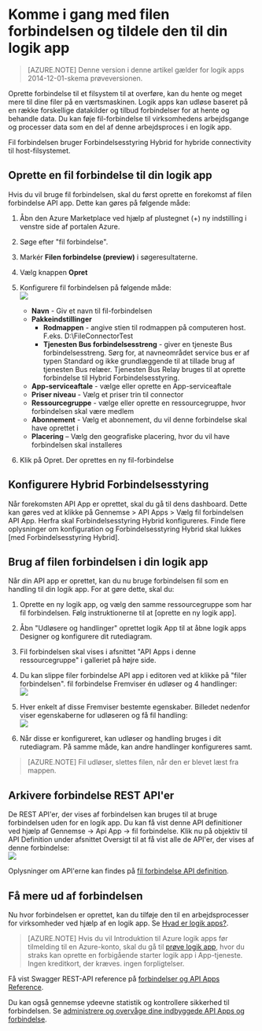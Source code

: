 <properties
    pageTitle="Ved hjælp af filen connector i logik apps | Microsoft Azure App Service"
    description="Hvordan du kan oprette og konfigurere fil forbindelse eller API app og bruge det i en logik app i Azure App Service"
    authors="rajeshramabathiran"
    manager="erikre"
    editor=""
    services="logic-apps"
    documentationCenter=""/>

<tags
    ms.service="logic-apps"
    ms.workload="integration"
    ms.tgt_pltfrm="na"
    ms.devlang="na"
    ms.topic="article"
    ms.date="09/01/2016"
    ms.author="rajram"/>

# <a name="get-started-with-the-file-connector-and-add-it-to-your-logic-app"></a>Komme i gang med filen forbindelsen og tildele den til din logik app
>[AZURE.NOTE] Denne version i denne artikel gælder for logik apps 2014-12-01-skema prøveversionen.

Oprette forbindelse til et filsystem til at overføre, kan du hente og meget mere til dine filer på en værtsmaskinen. Logik apps kan udløse baseret på en række forskellige datakilder og tilbud forbindelser for at hente og behandle data. Du kan føje fil-forbindelse til virksomhedens arbejdsgange og processer data som en del af denne arbejdsproces i en logik app. 

Fil forbindelsen bruger Forbindelsesstyring Hybrid for hybride connectivity til host-filsystemet.

## <a name="creating-a-file-connector-for-your-logic-app"></a>Oprette en fil forbindelse til din logik app ##
Hvis du vil bruge fil forbindelsen, skal du først oprette en forekomst af filen forbindelse API app. Dette kan gøres på følgende måde:

1.  Åbn den Azure Marketplace ved hjælp af plustegnet (+) ny indstilling i venstre side af portalen Azure.
2.  Søge efter "fil forbindelse".
3.  Markér **Filen forbindelse (preview)** i søgeresultaterne.
4.  Vælg knappen **Opret**
5.  Konfigurere fil forbindelsen på følgende måde:  
![][1]

    - **Navn** - Giv et navn til fil-forbindelsen
    - **Pakkeindstillinger**
        - **Rodmappen** - angive stien til rodmappen på computeren host. F.eks. D:\FileConnectorTest
        - **Tjenesten Bus forbindelsesstreng** - giver en tjeneste Bus forbindelsesstreng. Sørg for, at navneområdet service bus er af typen Standard og ikke grundlæggende til at tillade brug af tjenesten Bus relæer.  Tjenesten Bus Relay bruges til at oprette forbindelse til Hybrid Forbindelsesstyring.
    - **App-serviceaftale** - vælge eller oprette en App-serviceaftale
    - **Priser niveau** - Vælg et priser trin til connector
    - **Ressourcegruppe** - vælge eller oprette en ressourcegruppe, hvor forbindelsen skal være medlem
    - **Abonnement** - Vælg et abonnement, du vil denne forbindelse skal have oprettet i
    - **Placering** – Vælg den geografiske placering, hvor du vil have forbindelsen skal installeres

4. Klik på Opret. Der oprettes en ny fil-forbindelse

## <a name="configure-hybrid-connection-manager"></a>Konfigurere Hybrid Forbindelsesstyring ##
Når forekomsten API App er oprettet, skal du gå til dens dashboard.  Dette kan gøres ved at klikke på Gennemse > API Apps > Vælg fil forbindelsen API App.  Herfra skal Forbindelsesstyring Hybrid konfigureres.
Finde flere oplysninger om konfiguration og Forbindelsesstyring Hybrid skal lukkes [med Forbindelsesstyring Hybrid].

## <a name="using-the-file-connector-in-your-logic-app"></a>Brug af filen forbindelsen i din logik app ##
Når din API app er oprettet, kan du nu bruge forbindelsen fil som en handling til din logik app. For at gøre dette, skal du:

1.  Oprette en ny logik app, og vælg den samme ressourcegruppe som har fil forbindelsen. Følg instruktionerne til at [oprette en ny logik app].

2.  Åbn "Udløsere og handlinger" oprettet logik App til at åbne logik apps Designer og konfigurere dit rutediagram.

3.  Fil forbindelsen skal vises i afsnittet "API Apps i denne ressourcegruppe" i galleriet på højre side.

4.  Du kan slippe filer forbindelse API app i editoren ved at klikke på "filer forbindelsen". fil forbindelse Fremviser én udløser og 4 handlinger:  
![][5]

6.  Hver enkelt af disse Fremviser bestemte egenskaber. Billedet nedenfor viser egenskaberne for udløseren og få fil handling:  
![][6]

7. Når disse er konfigureret, kan udløser og handling bruges i dit rutediagram. På samme måde, kan andre handlinger konfigureres samt.

> [AZURE.NOTE] Fil udløser, slettes filen, når den er blevet læst fra mappen.

## <a name="file-connector-rest-apis"></a>Arkivere forbindelse REST API'er ##
De REST API'er, der vises af forbindelsen kan bruges til at bruge forbindelsen uden for en logik app. Du kan få vist denne API definitioner ved hjælp af Gennemse -> Api App -> fil forbindelse. Klik nu på objektiv til API Definition under afsnittet Oversigt til at få vist alle de API'er, der vises af denne forbindelse:  
![][7]

Oplysninger om API'erne kan findes på [fil forbindelse API definition].

## <a name="do-more-with-your-connector"></a>Få mere ud af forbindelsen
Nu hvor forbindelsen er oprettet, kan du tilføje den til en arbejdsprocesser for virksomheder ved hjælp af en logik app. Se [Hvad er logik apps?](app-service-logic-what-are-logic-apps.md).

>[AZURE.NOTE] Hvis du vil Introduktion til Azure logik apps før tilmelding til en Azure-konto, skal du gå til [prøve logik app](https://tryappservice.azure.com/?appservice=logic), hvor du straks kan oprette en forbigående starter logik app i App-tjeneste. Ingen kreditkort, der kræves. ingen forpligtelser.

Få vist Swagger REST-API reference på [forbindelser og API Apps Reference](http://go.microsoft.com/fwlink/p/?LinkId=529766).

Du kan også gennemse ydeevne statistik og kontrollere sikkerhed til forbindelsen. Se [administrere og overvåge dine indbyggede API Apps og forbindelse](app-service-logic-monitor-your-connectors.md).

<!-- Image reference -->
[1]: ./media/app-service-logic-connector-file/img1.PNG
[5]: ./media/app-service-logic-connector-file/img5.PNG
[6]: ./media/app-service-logic-connector-file/img6.PNG
[7]: ./media/app-service-logic-connector-file/img7.PNG

<!-- Links -->
[Oprette en ny logik-app]: app-service-logic-create-a-logic-app.md
[Fil forbindelse API definition]: https://msdn.microsoft.com/library/dn936296.aspx
[Ved hjælp af Forbindelsesstyring Hybrid]: app-service-logic-hybrid-connection-manager.md
